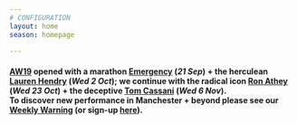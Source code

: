 ```yaml
---
# CONFIGURATION
layout: home
season: homepage

---
```

#### [AW19](/current/2019-autumnwinter) opened with a marathon [Emergency](/current/2019-emergency) (*21 Sep*) + the herculean [Lauren Hendry](/current/2019-autumnwinter/hendry) (*Wed 2 Oct*); we continue with the radical icon [Ron Athey](/current/2019-autumnwinter/athey) (*Wed 23 Oct*) + the deceptive [Tom Cassani](/current/2019-autumnwinter/cassani) (*Wed 6 Nov*).<br>To discover new performance in Manchester + beyond please see our <a href="http://wordofwarning.posthaven.com" target="_blank">Weekly Warning</a> (or sign-up <a href="http://eepurl.com/i_Odb" target="_blank">here</a>).
